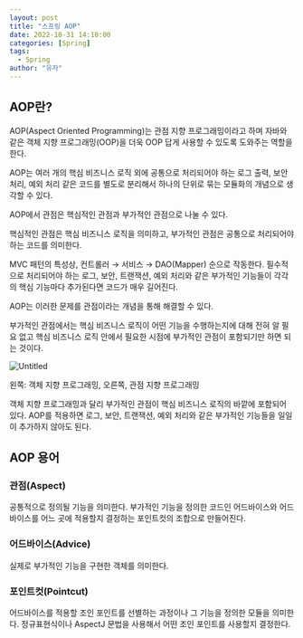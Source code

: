 ```yaml
---
layout: post
title: "스프링 AOP"
date: 2022-10-31 14:10:00
categories: [Spring]
tags:
  - Spring
author: "유자"
---
```


## AOP란?

AOP(Aspect Oriented Programming)는 관점 지향 프로그래밍이라고 하며 자바와 같은 객체 지향 프로그래밍(OOP)을 더욱 OOP 답게 사용할 수 있도록 도와주는 역할을 한다.

AOP는 여러 개의 핵심 비즈니스 로직 외에 공통으로 처리되어야 하는 로그 출력, 보안 처리, 예외 처리 같은 코드를 별도로 분리해서 하나의 단위로 묶는 모듈화의 개념으로 생각할 수 있다.

AOP에서 관점은 핵심적인 관점과 부가적인 관점으로 나눌 수 있다.

핵심적인 관점은 핵심 비즈니스 로직을 의미하고, 부가적인 관점은 공통으로 처리되어야 하는 코드를 의미한다.

MVC 패턴의 특성상, 컨트롤러 → 서비스 → DAO(Mapper) 순으로 작동한다. 필수적으로 처리되어야 하는 로그, 보안, 트랜잭션, 예외 처리와 같은 부가적인 기능들이 각각의 핵심 기능마다 추가된다면 코드가 매우 길어진다.

AOP는 이러한 문제를 관점이라는 개념을 통해 해결할 수 있다.

부가적인 관점에서는 핵심 비즈니스 로직이 어떤 기능을 수행하는지에 대해 전혀 알 필요 없고 핵심 비즈니스 로직 안에서 필요한 시점에 부가적인 관점이 포함되기만 하면 되는 것이다.

![Untitled](https://user-images.githubusercontent.com/79130276/198935806-eab5eaff-dc9f-45f5-9cd0-3136b8738b82.png)

왼쪽: 객체 지향 프로그래밍, 오른쪽, 관점 지향 프로그래밍

객체 지향 프로그래밍과 달리 부가적인 관점이 핵심 비즈니스 로직의 바깥에 포함되어 있다. AOP를 적용하면 로그, 보안, 트랜잭션, 예외 처리와 같은 부가적인 기능들을 일일이 추가하지 않아도 된다.

## AOP 용어

### 관점(Aspect)

공통적으로 정의될 기능을 의미한다. 부가적인 기능을 정의한 코드인 어드바이스와 어드바이스를 어느 곳에 적용할지 결정하는 포인트컷의 조합으로 만들어진다.

### 어드바이스(Advice)

실제로 부가적인 기능을 구현한 객체를 의미한다.

### 포인트컷(Pointcut)

어드바이스를 적용할 조인 포인트를 선별하는 과정이나 그 기능을 정의한 모듈을 의미한다. 정규표현식이나 AspectJ 문법을 사용해서 어떤 조인 포인트를 사용할지 결정한다.